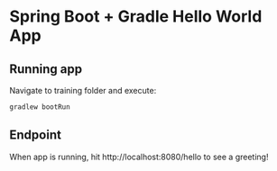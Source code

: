 # Spring Boot + Gradle Hello World App

## Running app
Navigate to training folder and execute:
```sh
gradlew bootRun
```

## Endpoint
When app is running, hit http://localhost:8080/hello to see a greeting!
